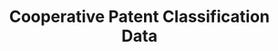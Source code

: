 ---
layout: default
bigquery: https://console.cloud.google.com/bigquery?p=patents-public-data&d=cpc&page=dataset
citation: '“Cooperative Patent Classification” by the EPO and USPTO, for public use. '
contributors: EPO, USPTO
cost: None
description: Cooperative Patent Classification Data contains the scheme and definitions
  of the Cooperative Patent Classification system for classifying patent documents.
  The CPC is the result of a partnership between the EPO and the USPTO in their joint
  effort to develop a common, internationally compatible classification system for
  technical documents, in particular patent publications, which will be used by both
  offices in the patent granting process
documentation: https://www.cooperativepatentclassification.org/cpcSchemeAndDefinitions
last_edit: 04/10/2022, 09:59:57
location: https://www.cooperativepatentclassification.org/index
maintained_by: USPTO, EPO
schema_fields:
- sizeCache
- synonyms
- informativeReferences
- titlePart
- titleFull
- status
- informative_references
- symbol
- breakdownCode
- childGroups
- children
- notAllocatable
- breakdown_code
- application_references
- child_groups
- title_full
- ipc_concordant
- title_part
- glossary
- limitingReferences
- parents
- additional_only
- limiting_references
- date_revised
- ipcConcordant
- applicationReferences
- residual_references
- not_allocatable
- definition
- level
- residualReferences
- dateRevised
shortname: cooperative_patent_classification
tags:
- patents
- science
title: Cooperative Patent Classification Data
uuid: 984374a7-16e9-4b35-9445-458daceb01bf
---